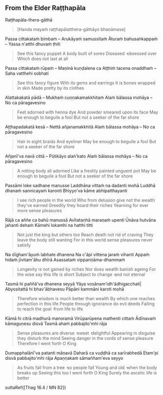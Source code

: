 ## From the Elder Raṭṭhapāla<a id="ratthapala"></a>
Raṭṭhapāla-thera-gāthā

> [Handa mayaṁ raṭṭhapālatthera-gāthāyo bhaṇāmase]

Passa cittakataṁ bimbaṁ – Arukāyaṁ samussitaṁ
Āturaṁ bahusaṅkappaṁ – Yassa n'atthi dhuvaṁ ṭhiti

<div class="english">

> See this fancy puppet
> A body built of sores
> Diseased  ̓  obsessed over
> Which does not last at all

</div>

Passa cittakataṁ rūpaṁ – Maṇinā kuṇḍalena ca
Aṭṭhiṁ tacena onaddhaṁ – Saha vatthehi sobhati

<div class="english">

> See this fancy figure
> With its gems and earrings
> It is bones wrapped in skin
> Made pretty by its clothes

</div>

Alattakakatā pādā – Mukhaṁ cuṇṇakamakkhitaṁ
Alaṁ bālassa mohāya – No ca pāragavesino

<div class="english">

> Feet adorned with henna dye
> And powder smeared upon its face
> May be enough to beguile a fool
> But not a seeker of the far shore

</div>

Aṭṭhapadakatā kesā – Nettā añjanamakkhitā
Alaṁ bālassa mohāya – No ca pāragavesino

<div class="english">

> Hair in eight braids
> And eyeliner
> May be enough to beguile a fool
> But not a seeker of the far shore

</div>

Añjanī'va navā cittā – Pūtikāyo alaṅ'kato
Alaṁ bālassa mohāya – No ca pāragavesino

<div class="english">

> A rotting body all adorned
> Like a freshly painted unguent pot
> May be enough to beguile a fool
> But not a seeker of the far shore

</div>

Passāmi loke sadhane manusse
Laddhāna vittaṁ na dadanti mohā
Luddhā dhanaṁ sannicayaṁ karonti
Bhiyyo'va kāme abhipatthayanti

<div class="english">

> I see rich people in the world
> Who from delusion give not the wealth they’ve earned
> Greedily they hoard their riches
> Yearning for ever more sense pleasures

</div>

Rājā ca aññe ca bahū manussā
Avītataṇhā maraṇaṁ upenti
Ūnāva hutvāna jahanti dehaṁ
Kāmehi lokamhi na hatthi titti

<div class="english">

> Not just the king but others too
> Reach death not rid of craving
> They leave the body still wanting
> For in this world sense pleasures never satisfy

</div>

Na dīgham'āyuṁ labhate dhanena
Na c'āpi vittena jaraṁ vihanti
Appaṁ hidaṁ jīvitam'āhu dhīrā
Asassataṁ vippariṇāma-dhammaṁ

<div class="english">

> Longevity is not gained by riches
> Nor does wealth banish ageing
> For the wise say this life is short
> Subject to change  ̓  and not eternal

</div>

Tasmā hi paññā'va dhanena seyyā
Yāya vosānam'idh'ādhigacchati|
Abyositattā hi bhav'ābhavesu
Pāpāni kammāni karoti mohā

<div class="english">

> Therefore wisdom is much better than wealth
> By which one reaches perfection in this life
> People through ignorance do evil deeds
> Failing to reach the goal  ̓  from life to life

</div>

Kāmā hi citrā madhurā manoramā
Virūparūpena mathenti cittaṁ
Ādīnavaṁ kāmaguṇesu disvā
Tasmā ahaṁ pabbajito'mhi rāja

<div class="english">

> Sense pleasures are diverse  ̓  sweet  ̓  delightful
> Appearing in disguise they disturb the mind
> Seeing danger in the cords of sense pleasure
> Therefore I went forth O King

</div>

Dumapphalānī'va patanti māṇavā
Daharā ca vuḍḍhā ca sarīrabhedā
Etam'pi disvā pabbajito'mhi rāja
Apaṇṇakaṁ sāmaññam'eva seyyo

<div class="english">

> As fruits fall from a tree  ̓  so people fall
> Young and old  ̓  when the body breaks up
> Seeing this too I went forth O King
> Surely the ascetic life is better

</div>

suttaRef{[Thag 16.4 / MN 82]}
